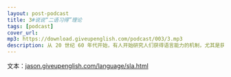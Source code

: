 ```yaml
---
layout: post-podcast
title: 3#说说“二语习得”理论
tags: [podcast]
cover_url: 
mp3: https://download.giveupenglish.com/podcast/003/3.mp3
description: 从 20 世纪 60 年代开始，有人开始研究人们获得语言能力的机制，尤其是获得外语能力的机制，希望由此能够取得一些突破性的方法用以指导我们的第二语言学习。其综合了语言学、神经语言学、语言教育学、社会学多种学科，慢慢地也就发展出了一门新的学科，叫做“二语习得”。
---
```


文本：[jason.giveupenglish.com/language/sla.html](https://jason.giveupenglish.com/language/sla.html)
